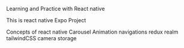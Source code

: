 Learning and Practice with React native 

This is react native Expo Project 

Concepts of react native 
    Carousel
    Animation
    navigations
    redux
    realm
    tailwindCSS
    camera
    storage
    